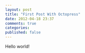 ```yaml
---
layout: post
title: "First Post With Octopress"
date: 2012-04-18 23:37
comments: true
categories:
published: false
---
```

Hello world!
